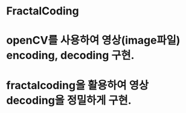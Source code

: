 # FractalCoding
# openCV를 사용하여 영상(image파일) encoding, decoding 구현.
# fractalcoding을 활용하여 영상 decoding을 정밀하게 구현.
